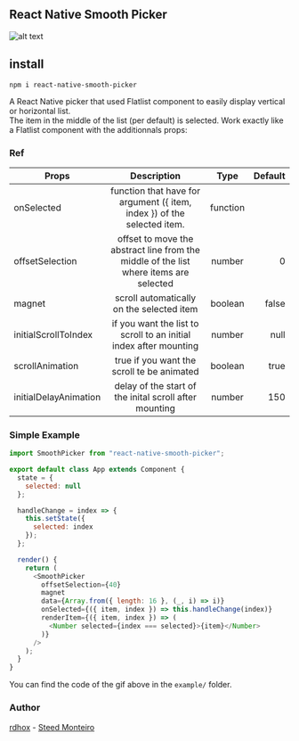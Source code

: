## React Native Smooth Picker

[example]: https://github.com/rdhox/react-native-smooth-picker/blob/master/assets/demo.gif "example react-native-smooth-picker"

![alt text][example]

## install

```
npm i react-native-smooth-picker
```

A React Native picker that used Flatlist component to easily display vertical or horizontal list.  
The item in the middle of the list (per default) is selected. Work exactly like a Flatlist component with the additionnals props:

### Ref

| Props                 |                                      Description                                      |   Type   | Default |
| --------------------- | :-----------------------------------------------------------------------------------: | :------: | ------: |
| onSelected            |        function that have for argument ({ item, index }) of the selected item.        | function |         |
| offsetSelection       | offset to move the abstract line from the middle of the list where items are selected |  number  |       0 |
| magnet                |                       scroll automatically on the selected item                       | boolean  |   false |
| initialScrollToIndex  |           if you want the list to scroll to an initial index after mounting           |  number  |    null |
| scrollAnimation       |                      true if you want the scroll te be animated                       | boolean  |    true |
| initialDelayAnimation |                delay of the start of the inital scroll after mounting                 |  number  |     150 |

### Simple Example

```javascript
import SmoothPicker from "react-native-smooth-picker";

export default class App extends Component {
  state = {
    selected: null
  };

  handleChange = index => {
    this.setState({
      selected: index
    });
  };

  render() {
    return (
      <SmoothPicker
        offsetSelection={40}
        magnet
        data={Array.from({ length: 16 }, (_, i) => i)}
        onSelected={({ item, index }) => this.handleChange(index)}
        renderItem={({ item, index }) => (
          <Number selected={index === selected}>{item}</Number>
        )}
      />
    );
  }
}
```

You can find the code of the gif above in the `example/` folder.

### Author

[rdhox](https://github.com/rdhox) - [Steed Monteiro](https://github.com/SteedMonteiro)
